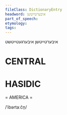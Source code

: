 ```yaml
---
fileClass: DictionaryEntry
headword: איבערטײַטשן
part_of_speech: 
etymology: 
tags: 
---
```

איבערטײַטשן
איבערגעטײַטשט

CENTRAL
========

HASIDIC
=======
= AMERICA = 

/ˈibərtaːčn̩/